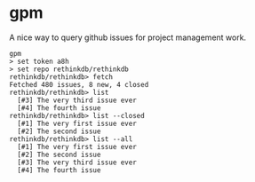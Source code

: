 gpm
=

A nice way to query github issues for project management work.

```
gpm
> set token a8h
> set repo rethinkdb/rethinkdb
rethinkdb/rethinkdb> fetch
Fetched 480 issues, 8 new, 4 closed
rethinkdb/rethinkdb> list
  [#3] The very third issue ever
  [#4] The fourth issue
rethinkdb/rethinkdb> list --closed
  [#1] The very first issue ever
  [#2] The second issue
rethinkdb/rethinkdb> list --all
  [#1] The very first issue ever
  [#2] The second issue
  [#3] The very third issue ever
  [#4] The fourth issue
```

